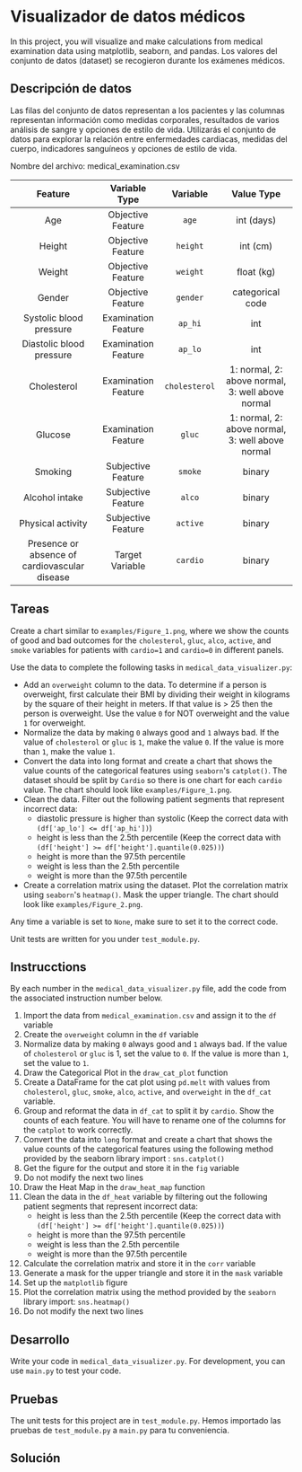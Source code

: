 # Visualizador de datos médicos

In this project, you will visualize and make calculations from medical examination data using matplotlib, seaborn, and pandas. Los valores del conjunto de datos (dataset) se recogieron durante los exámenes médicos.

## Descripción de datos
Las filas del conjunto de datos representan a los pacientes y las columnas representan información como medidas corporales, resultados de varios análisis de sangre y opciones de estilo de vida. Utilizarás el conjunto de datos para explorar la relación entre enfermedades cardiacas, medidas del cuerpo, indicadores sanguíneos y opciones de estilo de vida.

Nombre del archivo: medical_examination.csv

<table>
<thead>
<tr>
<th align="center">Feature</th>
<th align="center">Variable Type</th>
<th align="center">Variable</th>
<th align="center">Value Type</th>
</tr>
</thead>
<tbody>
<tr>
<td align="center">Age</td>
<td align="center">Objective Feature</td>
<td align="center"><code>age</code></td>
<td align="center">int (days)</td>
</tr>
<tr>
<td align="center">Height</td>
<td align="center">Objective Feature</td>
<td align="center"><code>height</code></td>
<td align="center">int (cm)</td>
</tr>
<tr>
<td align="center">Weight</td>
<td align="center">Objective Feature</td>
<td align="center"><code>weight</code></td>
<td align="center">float (kg)</td>
</tr>
<tr>
<td align="center">Gender</td>
<td align="center">Objective Feature</td>
<td align="center"><code>gender</code></td>
<td align="center">categorical code</td>
</tr>
<tr>
<td align="center">Systolic blood pressure</td>
<td align="center">Examination Feature</td>
<td align="center"><code>ap_hi</code></td>
<td align="center">int</td>
</tr>
<tr>
<td align="center">Diastolic blood pressure</td>
<td align="center">Examination Feature</td>
<td align="center"><code>ap_lo</code></td>
<td align="center">int</td>
</tr>
<tr>
<td align="center">Cholesterol</td>
<td align="center">Examination Feature</td>
<td align="center"><code>cholesterol</code></td>
<td align="center">1: normal, 2: above normal, 3: well above normal</td>
</tr>
<tr>
<td align="center">Glucose</td>
<td align="center">Examination Feature</td>
<td align="center"><code>gluc</code></td>
<td align="center">1: normal, 2: above normal, 3: well above normal</td>
</tr>
<tr>
<td align="center">Smoking</td>
<td align="center">Subjective Feature</td>
<td align="center"><code>smoke</code></td>
<td align="center">binary</td>
</tr>
<tr>
<td align="center">Alcohol intake</td>
<td align="center">Subjective Feature</td>
<td align="center"><code>alco</code></td>
<td align="center">binary</td>
</tr>
<tr>
<td align="center">Physical activity</td>
<td align="center">Subjective Feature</td>
<td align="center"><code>active</code></td>
<td align="center">binary</td>
</tr>
<tr>
<td align="center">Presence or absence of cardiovascular disease</td>
<td align="center">Target Variable</td>
<td align="center"><code>cardio</code></td>
<td align="center">binary</td>
</tr>
</tbody>
</table>

## Tareas
<p>Create a chart similar to <code>examples/Figure_1.png</code>, where we show the counts of good and bad outcomes for the <code>cholesterol</code>, <code>gluc</code>, <code>alco</code>, <code>active</code>, and <code>smoke</code> variables for patients with <code>cardio=1</code> and <code>cardio=0</code> in different panels.</p>

<p>Use the data to complete the following tasks in <code>medical_data_visualizer.py</code>:</p>

<ul>
<li>Add an <code>overweight</code> column to the data. To determine if a person is overweight, first calculate their BMI by dividing their weight in kilograms by the square of their height in meters. If that value is &gt; 25 then the person is overweight. Use the value <code>0</code> for NOT overweight and the value <code>1</code> for overweight.</li>
<li>Normalize the data by making <code>0</code> always good and <code>1</code> always bad. If the value of <code>cholesterol</code> or <code>gluc</code> is <code>1</code>, make the value <code>0</code>. If the value is more than <code>1</code>, make the value <code>1</code>.</li>
<li>Convert the data into long format and create a chart that shows the value counts of the categorical features using <code>seaborn</code>'s <code>catplot()</code>. The dataset should be split by <code>Cardio</code> so there is one chart for each <code>cardio</code> value. The chart should look like <code>examples/Figure_1.png</code>.</li>
<li>Clean the data. Filter out the following patient segments that represent incorrect data:
<ul>
<li>diastolic pressure is higher than systolic (Keep the correct data with <code>(df['ap_lo'] &lt;= df['ap_hi'])</code>)</li>
<li>height is less than the 2.5th percentile (Keep the correct data with <code>(df['height'] &gt;= df['height'].quantile(0.025))</code>)</li>
<li>height is more than the 97.5th percentile</li>
<li>weight is less than the 2.5th percentile</li>
<li>weight is more than the 97.5th percentile</li>
</ul>
</li>
<li>Create a correlation matrix using the dataset. Plot the correlation matrix using <code>seaborn</code>'s <code>heatmap()</code>. Mask the upper triangle. The chart should look like <code>examples/Figure_2.png</code>.</li>
</ul>

<p>Any time a variable is set to <code>None</code>, make sure to set it to the correct code.</p>

<p>Unit tests are written for you under <code>test_module.py</code>.</p>

## Instrucctions
<p>By each number in the <code>medical_data_visualizer.py</code> file, add the code from the associated instruction number below.</p>

<ol>
<li>Import the data from <code>medical_examination.csv</code> and assign it to the <code>df</code> variable</li>
<li>Create the <code>overweight</code> column in the <code>df</code> variable</li>
<li>Normalize data by making <code>0</code> always good and <code>1</code> always bad. If the value of <code>cholesterol</code> or <code>gluc</code> is 1, set the value to <code>0</code>. If the value is more than <code>1</code>, set the value to <code>1</code>.</li>
<li>Draw the Categorical Plot in the <code>draw_cat_plot</code> function</li>
<li>Create a DataFrame for the cat plot using <code>pd.melt</code> with values from <code>cholesterol</code>, <code>gluc</code>, <code>smoke</code>, <code>alco</code>, <code>active</code>, and <code>overweight</code> in the <code>df_cat</code> variable.</li>
<li>Group and reformat the data in <code>df_cat</code> to split it by <code>cardio</code>. Show the counts of each feature. You will have to rename one of the columns for the <code>catplot</code> to work correctly.</li>
<li>Convert the data into <code>long</code> format and create a chart that shows the value counts of the categorical features using the following method provided by the seaborn library import : <code>sns.catplot()</code></li>
<li>Get the figure for the output and store it in the <code>fig</code> variable</li>
<li>Do not modify the next two lines</li>
<li>Draw the Heat Map in the <code>draw_heat_map</code> function</li>
<li>Clean the data in the <code>df_heat</code> variable by filtering out the following patient segments that represent incorrect data:
<ul>
<li>height is less than the 2.5th percentile (Keep the correct data with <code>(df['height'] &gt;= df['height'].quantile(0.025))</code>)</li>
<li>height is more than the 97.5th percentile</li>
<li>weight is less than the 2.5th percentile</li>
<li>weight is more than the 97.5th percentile</li>
</ul>
</li>
<li>Calculate the correlation matrix and store it in the <code>corr</code> variable</li>
<li>Generate a mask for the upper triangle and store it in the <code>mask</code> variable</li>
<li>Set up the <code>matplotlib</code> figure</li>
<li>Plot the correlation matrix using the method provided by the <code>seaborn</code> library import: <code>sns.heatmap()</code></li>
<li>Do not modify the next two lines</li>
</ol>

## Desarrollo
<p>Write your code in <code>medical_data_visualizer.py</code>. For development, you can use <code>main.py</code> to test your code.</p>

## Pruebas
<p>The unit tests for this project are in <code>test_module.py</code>. Hemos importado las pruebas de <code>test_module.py</code> a <code>main.py</code> para tu conveniencia.</p>

## Solución
